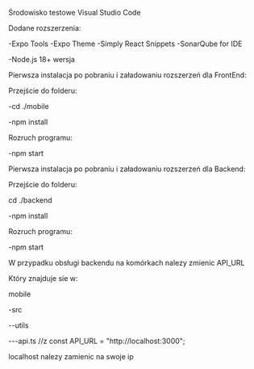 Środowisko testowe Visual Studio Code

Dodane rozszerzenia:

-Expo Tools
-Expo Theme
-Simply React Snippets
-SonarQube for IDE

-Node.js 18+ wersja


Pierwsza instalacja po pobraniu i załadowaniu rozszerzeń dla FrontEnd:

Przejście do folderu:

-cd ./mobile

-npm install

Rozruch programu:

-npm start


Pierwsza instalacja po pobraniu i załadowaniu rozszerzeń dla Backend:

Przejście do folderu:

cd ./backend

-npm install

Rozruch programu:

-npm start



W przypadku obsługi backendu na komórkach nalezy zmienic API_URL 

Który znajduje sie w:

mobile

-src

--utils

---api.ts  //z const API_URL = "http://localhost:3000";

localhost nalezy zamienic na swoje ip 
